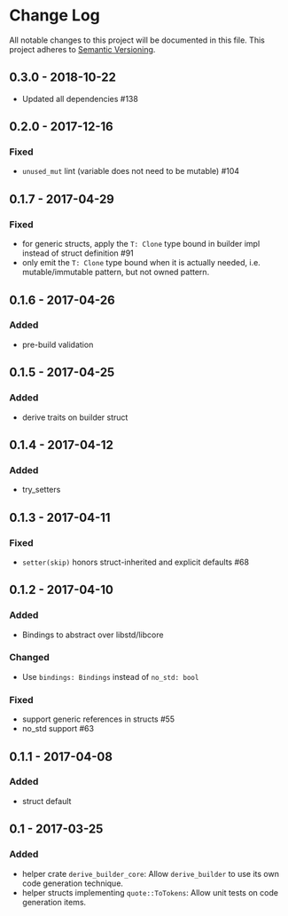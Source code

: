 # Change Log
All notable changes to this project will be documented in this file.
This project adheres to [Semantic Versioning](http://semver.org/).

## 0.3.0 - 2018-10-22

- Updated all dependencies #138

## 0.2.0 - 2017-12-16

### Fixed
- `unused_mut` lint (variable does not need to be mutable) #104

## 0.1.7 - 2017-04-29

### Fixed
- for generic structs, apply the `T: Clone` type bound in builder impl
  instead of struct definition #91
- only emit the `T: Clone` type bound when it is actually needed, i.e.
  mutable/immutable pattern, but not owned pattern.

## 0.1.6 - 2017-04-26

### Added
- pre-build validation

## 0.1.5 - 2017-04-25

### Added
- derive traits on builder struct

## 0.1.4 - 2017-04-12

### Added
- try_setters

## 0.1.3 - 2017-04-11

### Fixed
- `setter(skip)` honors struct-inherited and explicit defaults #68

## 0.1.2 - 2017-04-10
### Added
- Bindings to abstract over libstd/libcore

### Changed
- Use `bindings: Bindings` instead of `no_std: bool`

### Fixed
- support generic references in structs #55
- no_std support #63

## 0.1.1 - 2017-04-08
### Added
- struct default

## 0.1 - 2017-03-25
### Added
- helper crate `derive_builder_core`:
  Allow `derive_builder` to use its own code generation technique.
- helper structs implementing `quote::ToTokens`:
  Allow unit tests on code generation items.
